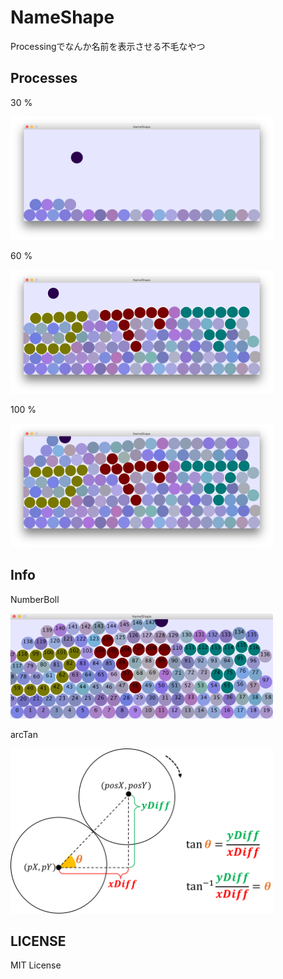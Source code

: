 # NameShape
Processingでなんか名前を表示させる不毛なやつ

## Processes

30 %

<img src="https://github.com/tomoyk/NameShape/blob/master/images/result_30.png?raw=true" width="420" />

60 %

<img src="https://github.com/tomoyk/NameShape/blob/master/images/result_80.png?raw=true" width="420" />

100 %

<img src="https://github.com/tomoyk/NameShape/blob/master/images/result_100.png?raw=true" width="420" />

## Info

NumberBoll

<img src="https://github.com/tomoyk/NameShape/blob/master/images/result-numboll.png?raw=true" width="420" />

arcTan

<img src="https://github.com/tomoyk/NameShape/blob/master/images/arcTan.png?raw=true" width="420" />

## LICENSE

MIT License
